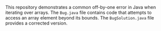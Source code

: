 This repository demonstrates a common off-by-one error in Java when iterating over arrays.  The `Bug.java` file contains code that attempts to access an array element beyond its bounds.  The `BugSolution.java` file provides a corrected version.